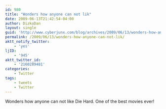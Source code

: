 ```yaml
---
id: 980
title: "Wonders how anyone can not lik"
date: 2009-06-13T21:42:54-04:00
author: DizkoDan
layout: single
guid: 'http://www.cyberjunx.com/blog/archives/2009/06/13/wonders-how-anyone-can-not-lik/'
permalink: /2009/06/13/wonders-how-anyone-can-not-lik/
aktt_notify_twitter:
    - 'yes'
ljID:
    - '945'
aktt_twitter_id:
    - '2160289481'
categories:
    - Twitter
tags:
    - tweets
    - Twitter
---
```


Wonders how anyone can not like Die Hard. One of the best movies ever!
